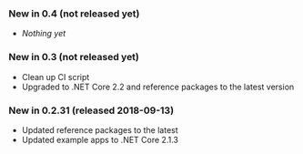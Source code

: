 ﻿### New in 0.4 (not released yet)
* _Nothing yet_

### New in 0.3 (not released yet)
* Clean up CI script
* Upgraded to .NET Core 2.2 and reference packages to the latest version

### New in 0.2.31 (released 2018-09-13)
* Updated reference packages to the latest
* Updated example apps to .NET Core 2.1.3
